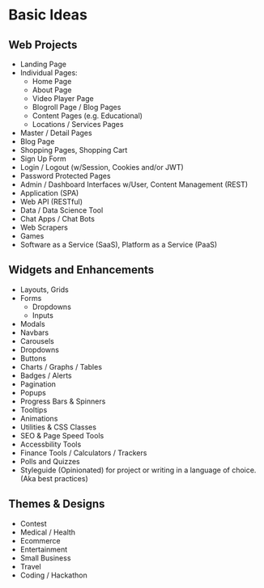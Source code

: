 # Basic Ideas

## Web Projects

- Landing Page
- Individual Pages:
    - Home Page
    - About Page
    - Video Player Page
    - Blogroll Page / Blog Pages
    - Content Pages (e.g. Educational)
    - Locations / Services Pages
- Master / Detail Pages
- Blog Page
- Shopping Pages, Shopping Cart
- Sign Up Form
- Login / Logout (w/Session, Cookies and/or JWT)
- Password Protected Pages 
- Admin / Dashboard Interfaces w/User, Content Management (REST)
- Application (SPA)
- Web API (RESTful)
- Data / Data Science Tool
- Chat Apps / Chat Bots
- Web Scrapers
- Games
- Software as a Service (SaaS), Platform as a Service (PaaS)

## Widgets and Enhancements

- Layouts, Grids
- Forms
    - Dropdowns
    - Inputs
- Modals
- Navbars
- Carousels
- Dropdowns
- Buttons
- Charts / Graphs / Tables
- Badges / Alerts
- Pagination
- Popups
- Progress Bars & Spinners
- Tooltips
- Animations
- Utilities & CSS Classes
- SEO & Page Speed Tools
- Accessbility Tools
- Finance Tools / Calculators / Trackers
- Polls and Quizzes
- Styleguide (Opinionated) for project or writing in a language of choice. (Aka best practices)


## Themes & Designs

- Contest 
- Medical / Health
- Ecommerce 
- Entertainment 
- Small Business
- Travel
- Coding / Hackathon

